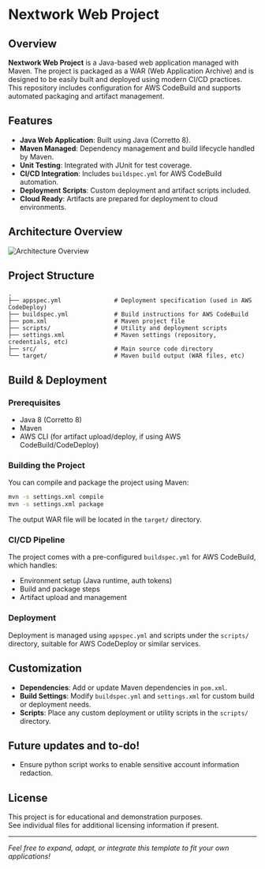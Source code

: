 # Nextwork Web Project

## Overview

**Nextwork Web Project** is a Java-based web application managed with Maven. The project is packaged as a WAR (Web Application Archive) and is designed to be easily built and deployed using modern CI/CD practices. This repository includes configuration for AWS CodeBuild and supports automated packaging and artifact management.

## Features

- **Java Web Application**: Built using Java (Corretto 8).
- **Maven Managed**: Dependency management and build lifecycle handled by Maven.
- **Unit Testing**: Integrated with JUnit for test coverage.
- **CI/CD Integration**: Includes `buildspec.yml` for AWS CodeBuild automation.
- **Deployment Scripts**: Custom deployment and artifact scripts included.
- **Cloud Ready**: Artifacts are prepared for deployment to cloud environments.

## Architecture Overview

![Architecture Overview](./aws-cicd-image.png)

## Project Structure

```
.
├── appspec.yml               # Deployment specification (used in AWS CodeDeploy)
├── buildspec.yml             # Build instructions for AWS CodeBuild
├── pom.xml                   # Maven project file
├── scripts/                  # Utility and deployment scripts
├── settings.xml              # Maven settings (repository, credentials, etc)
├── src/                      # Main source code directory
└── target/                   # Maven build output (WAR files, etc)
```

## Build & Deployment

### Prerequisites

- Java 8 (Corretto 8)
- Maven
- AWS CLI (for artifact upload/deploy, if using AWS CodeBuild/CodeDeploy)

### Building the Project

You can compile and package the project using Maven:

```bash
mvn -s settings.xml compile
mvn -s settings.xml package
```

The output WAR file will be located in the `target/` directory.

### CI/CD Pipeline

The project comes with a pre-configured `buildspec.yml` for AWS CodeBuild, which handles:

- Environment setup (Java runtime, auth tokens)
- Build and package steps
- Artifact upload and management

### Deployment

Deployment is managed using `appspec.yml` and scripts under the `scripts/` directory, suitable for AWS CodeDeploy or similar services.

## Customization

- **Dependencies**: Add or update Maven dependencies in `pom.xml`.
- **Build Settings**: Modify `buildspec.yml` and `settings.xml` for custom build or deployment needs.
- **Scripts**: Place any custom deployment or utility scripts in the `scripts/` directory.

## Future updates and to-do!

- Ensure python script works to enable sensitive account information redaction.

## License

This project is for educational and demonstration purposes.  
See individual files for additional licensing information if present.

---

*Feel free to expand, adapt, or integrate this template to fit your own applications!*